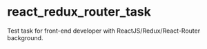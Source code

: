# react_redux_router_task
Test task for front-end developer with ReactJS/Redux/React-Router background.
